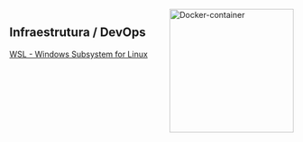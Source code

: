 <div style="display: inline_block"><br>
  <img align="right" alt="Docker-container" style="width: auto; height:220px;" 
     src="https://www.clouddog.com.br/static/63301c5645a5b9e5c56086ac98df9036/c43c2/processo-devops.webp">
</div>

## Infraestrutura / DevOps

[WSL - Windows Subsystem for Linux](https://github.com/dev-carvalho/dev-ops/blob/main/WSL%20-%20Windows%20Subsystem%20for%20Linux.md)
